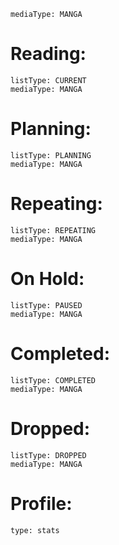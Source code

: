 ```anilist-search
mediaType: MANGA
```
# Reading:
```anilist
listType: CURRENT
mediaType: MANGA
```

# Planning:
```anilist
listType: PLANNING
mediaType: MANGA
```
# Repeating:
```anilist
listType: REPEATING
mediaType: MANGA
```
# On Hold:
```anilist
listType: PAUSED
mediaType: MANGA
```

# Completed:
```anilist
listType: COMPLETED
mediaType: MANGA
```
# Dropped:
```anilist
listType: DROPPED
mediaType: MANGA
```
# Profile:
```anilist
type: stats
```

